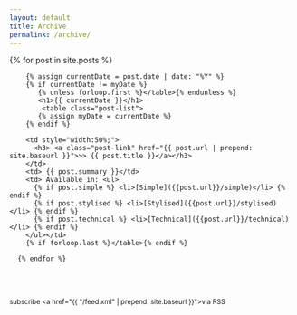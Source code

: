 ```yaml
---
layout: default
title: Archive
permalink: /archive/
---
```


<div class="home">
      {% for post in site.posts %}

        {% assign currentDate = post.date | date: "%Y" %}
        {% if currentDate != myDate %}
           {% unless forloop.first %}</table>{% endunless %}
           <h1>{{ currentDate }}</h1>
            <table class="post-list">
           {% assign myDate = currentDate %}
        {% endif %}
        
        <td style="width:50%;">
          <h3> <a class="post-link" href="{{ post.url | prepend: site.baseurl }}">>> {{ post.title }}</a></h3>
        </td>
        <td> {{ post.summary }}</td>
        <td> Available in: <ul>
          {% if post.simple %} <li>[Simple]({{post.url}}/simple)</li> {% endif %}
          {% if post.stylised %} <li>[Stylised]({{post.url}}/stylised)</li> {% endif %}
          {% if post.technical %} <li>[Technical]({{post.url}}/technical)</li> {% endif %}
        </ul></td>
        {% if forloop.last %}</table>{% endif %}
      
      {% endfor %}
      

  <br><br><small><p class="rss-subscribe">subscribe <a href="{{ "/feed.xml" | prepend: site.baseurl }}">via RSS</a></p></small>

</div>
